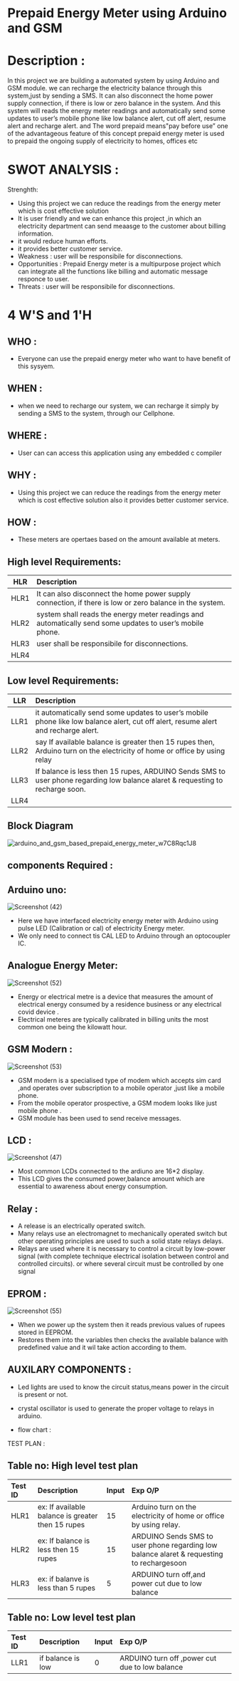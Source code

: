 # Prepaid Energy Meter using Arduino and GSM
# Description :
               
 In this project we are building a automated system by using Arduino and GSM module. we can recharge the electricity balance through this system,just by sending a SMS. It can also disconnect the home power supply connection, if there is low or zero balance in the system. And this system will reads the energy meter readings and automatically send some updates to user’s mobile phone like low balance alert, cut off alert, resume alert and recharge alert. and The word prepaid means"pay before use” one of the advantageous feature of this concept prepaid energy meter is used to prepaid the ongoing supply of electricity to homes, offices etc

                   
# SWOT ANALYSIS :
 Strenghth:
 * Using this project we can reduce the readings from the energy meter which is cost effective solution
 * It is user friendly and we can enhance this project ,in which an electricity department can send meaasge to the customer about billing information.
 * it would reduce human efforts.
 * it provides better customer service.
 * Weakness : user will be responsibile for disconnections.
 * Opportunities : Prepaid Energy meter is a multipurpose project which can integrate all the functions like billing and automatic message responce to user.
 * Threats : user will be responsibile for disconnections.
 
 # 4 W'S and 1'H 
## WHO :
* Everyone can use the prepaid energy meter who want to have benefit of this sysyem.
## WHEN :
* when we need to recharge our system, we can recharge it simply by sending a SMS to the system, through our Cellphone.
## WHERE :
* User can can access this application using any embedded c compiler
## WHY : 
* Using this project we can reduce the readings from the energy meter which is cost effective solution also it provides better customer service.
## HOW : 
* These meters are opertaes based on the amount available at meters. 


## High level Requirements:
 |    HLR                        |              Description                  |  
 |-------------------------------|:------------------------------------------|
 |  HLR1                         |  It can also disconnect the home power supply connection, if there is low or zero balance in the system.   |
 | HLR2                          | system shall reads the energy meter readings and  automatically send some updates to user’s mobile phone.|
 | HLR3                          | user shall be responsibile for disconnections.|
 | HLR4                           |
 
## Low level Requirements:
|    LLR       |              Description                  |
|-------------------------------|:------------------------------------------|
| LLR1 | it automatically send some updates to user’s mobile phone like low balance alert, cut off alert, resume alert and recharge alert. |
| LLR2 | say If available balance is greater then 15 rupes then, Arduino turn on the electricity of home or office by using relay|
| LLR3 | If balance is less then 15 rupes, ARDUINO Sends SMS to user phone regarding low balance alaret & requesting to recharge soon.  |
| LLR4 | |




## Block Diagram
![arduino_and_gsm_based_prepaid_energy_meter_w7C8Rqc1J8](https://user-images.githubusercontent.com/98826329/155730980-46400784-f4d2-431c-94a7-536595695d88.png)
## components Required :

## Arduino uno:
![Screenshot (42)](https://user-images.githubusercontent.com/98826329/155743782-a2c80015-f809-417d-80a3-76dfdb9bdebe.png)
* Here we have interfaced electricity energy meter with  Arduino using pulse LED (Calibration  or cal) of electricity Energy meter.
* We only need to connect tis CAL LED to Arduino through an optocoupler IC.

## Analogue Energy Meter:
![Screenshot (52)](https://user-images.githubusercontent.com/98826329/155767374-dd8dc8c1-1eb9-4b09-ab1b-08ad1c49c517.png)
* Energy or electrical metre is a device that measures the amount of electrical energy consumed by a residence business or any electrical covid device .
* Electrical meteres are typically calibrated in billing units the most common one being the kilowatt hour.

## GSM Modern :
![Screenshot (53)](https://user-images.githubusercontent.com/98826329/155767574-7e036686-8e59-4b82-af24-976d30569837.png)
* GSM modern is a specialised type of modem which accepts sim card ,and operates over subscription to a mobile operator ,just like a mobile phone.
* From the mobile operator prospective, a GSM modem looks like just mobile phone .
* GSM module has been used to send receive messages.

## LCD : 
![Screenshot (47)](https://user-images.githubusercontent.com/98826329/155748710-974898bc-56ef-49d1-bb33-3a436c36dd74.png)
 * Most common LCDs connected to the ardiuno are 16*2 display. 
 * This LCD gives the consumed power,balance amount which are essential to awareness about energy consumption. 

## Relay :
* A release is an electrically operated switch.
*  Many relays use an electromagnet to mechanically operated switch but other operating principles are used to such a solid state relays delays.
* Relays are used where it is necessary to control a circuit by low-power signal (with complete technique electrical isolation between control and controlled circuits). or where several circuit must be controlled by one signal

## EPROM :
![Screenshot (55)](https://user-images.githubusercontent.com/98826329/155767989-c14f6a47-041d-4738-9014-b34cd85c8da4.png)
* When we power up the system then it reads previous values of rupees stored in EEPROM.
* Restores them into the variables then checks the available balance with predefined value and it wil take action according to them.

 
## AUXILARY COMPONENTS :
* Led lights are used to know the circuit status,means power in the circuit is present or not.
* crystal oscillator is used to generate the proper voltage to relays in arduino.

* flow chart :


TEST PLAN :

## Table no: High level test plan
|Test ID | Description |  Input   |   Exp O/P   |   
|:-------|:------------|:-----------|:------------|
| HLR1 | ex: If available balance is greater then 15 rupes | 15 | Arduino turn on the electricity of home or office by using relay.|
| HLR2 | ex: If balance is less then 15 rupes | 15 |  ARDUINO Sends SMS to user phone regarding low balance alaret & requesting to rechargesoon |
| HLR3 | ex: if balanve is less than 5 rupes | 5 | ARDUINO turn off,and power cut due to low balance |

## Table no: Low level test plan

|Test ID|	Description|	 Input | Exp O/P |
|:-----|:------------|:---------|:--------|
| LLR1 | if balance is low | 0 |  ARDUINO turn off ,power cut due to low balance|
